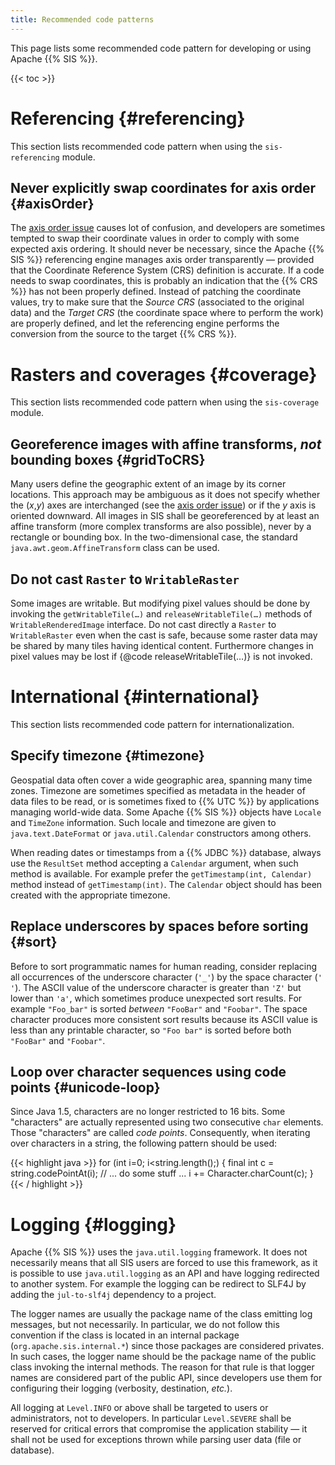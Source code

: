 ```yaml
---
title: Recommended code patterns
---
```


This page lists some recommended code pattern for developing or using Apache {{% SIS %}}.

{{< toc >}}

# Referencing    {#referencing}

This section lists recommended code pattern when using the `sis-referencing` module.

## Never explicitly swap coordinates for axis order    {#axisOrder}

The [axis order issue](faq.html#axisOrder) causes lot of confusion,
and developers are sometimes tempted to swap their coordinate values in order to comply with some expected axis ordering.
It should never be necessary, since the Apache {{% SIS %}} referencing engine manages axis order transparently —
provided that the Coordinate Reference System (CRS) definition is accurate.
If a code needs to swap coordinates, this is probably an indication that the {{% CRS %}} has not been properly defined.
Instead of patching the coordinate values, try to make sure that the _Source CRS_ (associated to the original data)
and the _Target CRS_ (the coordinate space where to perform the work) are properly defined,
and let the referencing engine performs the conversion from the source to the target {{% CRS %}}.

# Rasters and coverages    {#coverage}

This section lists recommended code pattern when using the `sis-coverage` module.

## Georeference images with affine transforms, _not_ bounding boxes    {#gridToCRS}

Many users define the geographic extent of an image by its corner locations.
This approach may be ambiguous as it does not specify whether the (<var>x</var>,<var>y</var>) axes are interchanged
(see the [axis order issue](faq.html#axisOrder)) or if the <var>y</var> axis is oriented downward.
All images in SIS shall be georeferenced by at least an affine transform (more complex transforms are also possible),
never by a rectangle or bounding box.
In the two-dimensional case, the standard `java.awt.geom.Affine­Transform` class can be used.

## Do not cast `Raster` to `WritableRaster`

Some images are writable. But modifying pixel values should be done by invoking the
`getWritableTile(…)` and `releaseWritableTile(…)` methods of `WritableRenderedImage` interface.
Do not cast directly a `Raster` to `WritableRaster` even when the cast is safe,
because some raster data may be shared by many tiles having identical content.
Furthermore changes in pixel values may be lost if {@code releaseWritableTile(…)} is not invoked.


# International    {#international}

This section lists recommended code pattern for internationalization.

## Specify timezone    {#timezone}

Geospatial data often cover a wide geographic area, spanning many time zones.
Timezone are sometimes specified as metadata in the header of data files to be read,
or is sometimes fixed to {{% UTC %}} by applications managing world-wide data.
Some Apache {{% SIS %}} objects have `Locale` and `TimeZone` information.
Such locale and timezone are given to `java.text.DateFormat` or `java.util.Calendar` constructors among others.

When reading dates or timestamps from a {{% JDBC %}} database,
always use the `ResultSet` method accepting a `Calendar` argument, when such method is available.
For example prefer the `getTimestamp(int, Calendar)` method instead of `getTimestamp(int)`.
The `Calendar` object should has been created with the appropriate timezone.

## Replace underscores by spaces before sorting    {#sort}

Before to sort programmatic names for human reading, consider replacing all occurrences of the underscore character
(`'_'`) by the space character (`' '`). The ASCII value of the underscore character is greater than `'Z'` but lower
than `'a'`, which sometimes produce unexpected sort results.
For example `"Foo_bar"` is sorted _between_ `"FooBar"` and `"Foobar"`.
The space character produces more consistent sort results because its ASCII value is less than any printable character,
so `"Foo bar"` is sorted before both `"FooBar"` and `"Foobar"`.

## Loop over character sequences using code points    {#unicode-loop}

Since Java 1.5, characters are no longer restricted to 16 bits.
Some "characters" are actually represented using two consecutive `char` elements.
Those "characters" are called <cite>code points</cite>.
Consequently, when iterating over characters in a string, the following pattern should be used:

{{< highlight java >}}
for (int i=0; i<string.length();) {
    final int c = string.codePointAt(i);
    // ... do some stuff ...
    i += Character.charCount(c);
}
{{< / highlight >}}

# Logging    {#logging}

Apache {{% SIS %}} uses the `java.util.logging` framework.
It does not necessarily means that all SIS users are forced to use this framework,
as it is possible to use `java.util.logging` as an API and have logging redirected to another system.
For example the logging can be redirect to SLF4J by adding the `jul-to-slf4j` dependency to a project.

The logger names are usually the package name of the class emitting log messages, but not necessarily.
In particular, we do not follow this convention if the class is located in an internal package
(`org.apache.sis.internal.*`) since those packages are considered privates.
In such cases, the logger name should be the package name of the public class invoking the internal methods.
The reason for that rule is that logger names are considered part of the public API,
since developers use them for configuring their logging (verbosity, destination, <i>etc.</i>).

All logging at `Level.INFO` or above shall be targeted to users or administrators, not to developers.
In particular `Level.SEVERE` shall be reserved for critical errors that compromise the application stability —
it shall not be used for exceptions thrown while parsing user data (file or database).
